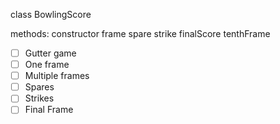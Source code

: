 class BowlingScore

methods:
constructor
frame
spare
strike
finalScore
tenthFrame

- [ ] Gutter game
- [ ] One frame
- [ ] Multiple frames
- [ ] Spares
- [ ] Strikes
- [ ] Final Frame
